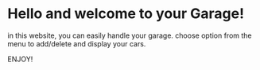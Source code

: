 # Hello and welcome to your Garage!

in this website, you can easily handle your garage.
choose option from the menu to add/delete and display your cars.

ENJOY!